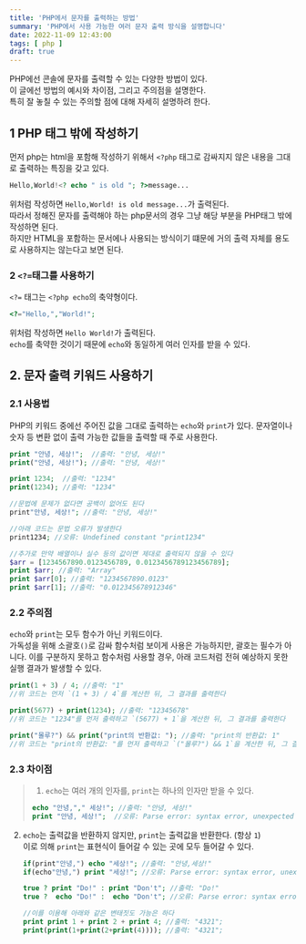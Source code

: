 ```yaml
---
title: 'PHP에서 문자를 출력하는 방법'
summary: 'PHP에서 사용 가능한 여러 문자 출력 방식을 설명합니다'
date: 2022-11-09 12:43:00
tags: [ php ]
draft: true
---
```


PHP에선 콘솔에 문자를 출력할 수 있는 다양한 방법이 있다.  
이 글에선 방법의 예시와 차이점, 그리고 주의점을 설명한다.  
특히 잘 놓칠 수 있는 주의할 점에 대해 자세히 설명하려 한다.

## 1 PHP 태그 밖에 작성하기

먼저 php는 html을 포함해 작성하기 위해서 `<?php` 태그로 감싸지지 않은 내용을 그대로 출력하는 특징을 갖고 있다.

```php
Hello,World!<? echo " is old "; ?>message...
```

위처럼 작성하면 `Hello,World! is old message...`가 출력된다.  
따라서 정해진 문자를 출력해야 하는 php문서의 경우 그냥 해당 부분을 PHP태그 밖에 작성하면 된다.  
하지만 HTML을 포함하는 문서에나 사용되는 방식이기 떄문에 거의 출력 자체를 용도로 사용하지는 않는다고 보면 된다.

### 2 `<?=`태그를 사용하기

`<?=` 태그는 `<?php echo`의 축약형이다.

```php
<?="Hello,","World!";
```

위처럼 작성하면 `Hello World!`가 출력된다.  
`echo`를 축약한 것이기 때문에 `echo`와 동일하게 여러 인자를 받을 수 있다.

## 2. 문자 출력 키워드 사용하기

### 2.1 사용법

PHP의 키워드 중에선 주어진 값을 그대로 출력하는 `echo`와 `print`가 있다.
문자열이나 숫자 등 변환 없이 출력 가능한 값들을 출력할 때 주로 사용한다.

```php
print "안녕, 세상!";  //출력: "안녕, 세상!"
print("안녕, 세상!"); //출력: "안녕, 세상!"

print 1234;  //출력: "1234"
print(1234); //출력: "1234"

//문법에 문제가 없다면 공백이 없어도 된다
print"안녕, 세상!"; //출력: "안녕, 세상!"

//아래 코드는 문법 오류가 발생한다
print1234; //오류: Undefined constant "print1234"

//추가로 만약 배열이나 실수 등의 값이면 제대로 출력되지 않을 수 있다
$arr = [1234567890.0123456789, 0.0123456789123456789];
print $arr; //출력: "Array"
print $arr[0]; //출력: "1234567890.0123"
print $arr[1]; //출력: "0.012345678912346"
```

### 2.2 주의점

`echo`와 `print`는 모두 함수가 아닌 키워드이다.  
가독성을 위해 소괄호`()`로 감싸 함수처럼 보이게 사용은 가능하지만, 괄호는 필수가 아니다.
이를 구분하지 못하고 함수처럼 사용할 경우, 아래 코드처럼 전혀 예상하지 못한 실행 결과가 발생할 수 있다.

```php
print(1 + 3) / 4; //출력: "1"
//위 코드는 먼저 `(1 + 3) / 4`를 계산한 뒤, 그 결과를 출력한다

print(5677) + print(1234); //출력: "12345678"
//위 코드는 "1234"를 먼저 출력하고 `(5677) + 1`을 계산한 뒤, 그 결과를 출력한다

print("몰루?") && print("print의 반환값: "); //출력: "print의 반환값: 1"
//위 코드는 "print의 반환값: "를 먼저 출력하고 `("몰루?") && 1`을 계산한 뒤, 그 결과를 출력한다
```

### 2.3 차이점

> 1. `echo`는 여러 개의 인자를, `print`는 하나의 인자만 받을 수 있다.
>
> ```php
> echo "안녕,"," 세상!"; //출력: "안녕, 세상!"
> print "안녕, 세상!";  //오류: Parse error: syntax error, unexpected token ","
> ```

2. `echo`는 출력값을 반환하지 않지만, `print`는 출력값을 반환한다. (항상 `1`)  
   이로 의해 `print`는 표현식이 들어갈 수 있는 곳에 모두 들어갈 수 있다.

   ```php
   if(print"안녕,") echo "세상!"; //출력: "안녕,세상!"
   if(echo"안녕,") print "세상!"; //오류: Parse error: syntax error, unexpected token "echo"

   true ? print "Do!" : print "Don't"; //출력: "Do!"
   true ?  echo "Do!" :  echo "Don't"; //오류: Parse error: syntax error, unexpected token "echo"

   //이를 이용해 아래와 같은 변태짓도 가능은 하다
   print print 1 + print 2 + print 4; //출력: "4321";
   print(print(1+print(2+print(4)))); //출력: "4321";
   ```
